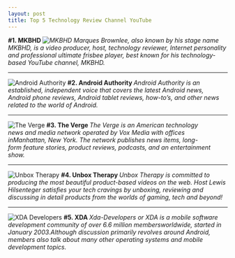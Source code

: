 ```yaml
---
layout: post
title: Top 5 Technology Review Channel YouTube 
---
```

<strong>
#1. MKBHD
</strong >

<em>
<img itemprop="image" class="img-rounded" src="https://dl.dropboxusercontent.com/s/zrd0re06ed40ki5/Mkbhd.jpg" alt="MKBHD">
Marques Brownlee, also known by his stage name MKBHD, is a video producer, host, technology reviewer, Internet personality and professional ultimate frisbee player, best known for his technology-based YouTube channel, MKBHD. 
</em>
<hr>
<img itemprop="image" class="img-rounded" src="https://dl.dropboxusercontent.com/s/3qyht2nozve0xmd/Androidauthority.jpg" alt="Android Authority">

<strong>
#2. Android Authority 
</strong >

<em>
Android Authority is an established, independent voice that covers the latest Android news, Android phone reviews, Android tablet reviews, how-to’s, and other news related to the world of Android.
</em>
<hr>
<img  itemprop="image" class="img-rounded" src="https://dl.dropboxusercontent.com/s/276s43qwma2x0j6/Verge.jpg" alt="The Verge">

<strong>
#3. The Verge 
</strong >

<em>
The Verge is an American technology news and media network operated by Vox Media with offices inManhattan, New York. The network publishes news items, long-form feature stories, product reviews, podcasts, and an entertainment show.
</em>
<hr>
<img itemprop="image" class="img-rounded" src=" https://dl.dropboxusercontent.com/s/6yh6z9ty4kt6azy/Unbox.jpg" alt="Unbox Therapy">


<strong>
#4. Unbox Therapy 
</strong >

<em>
Unbox Therapy is committed to producing the most beautiful product-based videos on the web. Host Lewis Hilsenteger satisfies your tech cravings by unboxing, reviewing and discussing in detail products from the worlds of gaming, tech and beyond!
</em>
<hr>
<img itemprop="image" class="img-rounded" src="https://dl.dropboxusercontent.com/s/w10sp50zz0mofzf/Xda.jpg" alt="XDA Developers">

<strong>
#5. XDA
</strong >

<em>
Xda-Developers or XDA is a mobile software development community of over 6.6 million membersworldwide, started in January 2003.Although discussion primarily revolves around Android, members also talk about many other operating systems and mobile development topics.
</em>
